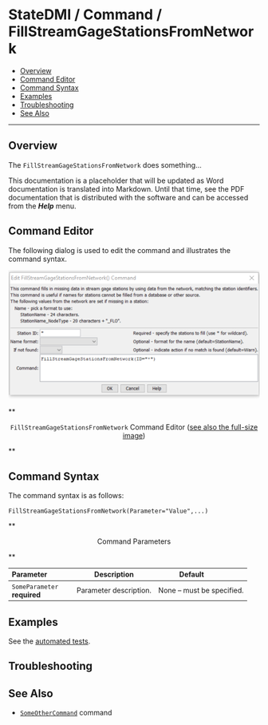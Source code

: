# StateDMI / Command / FillStreamGageStationsFromNetwork #

* [Overview](#overview)
* [Command Editor](#command-editor)
* [Command Syntax](#command-syntax)
* [Examples](#examples)
* [Troubleshooting](#troubleshooting)
* [See Also](#see-also)

-------------------------

## Overview ##

The `FillStreamGageStationsFromNetwork` does something...

This documentation is a placeholder that will be updated as Word documentation is translated into Markdown.
Until that time, see the PDF documentation that is distributed with the software and can be accessed
from the ***Help*** menu.

## Command Editor ##

The following dialog is used to edit the command and illustrates the command syntax.

![FillStreamGageStationsFromNetwork](FillStreamGageStationsFromNetwork.png)

**<p style="text-align: center;">
`FillStreamGageStationsFromNetwork` Command Editor (<a href="../FillStreamGageStationsFromNetwork.png">see also the full-size image</a>)
</p>**

## Command Syntax ##

The command syntax is as follows:

```text
FillStreamGageStationsFromNetwork(Parameter="Value",...)
```
**<p style="text-align: center;">
Command Parameters
</p>**

| **Parameter**&nbsp;&nbsp;&nbsp;&nbsp;&nbsp;&nbsp;&nbsp;&nbsp;&nbsp;&nbsp;&nbsp;&nbsp; | **Description** | **Default**&nbsp;&nbsp;&nbsp;&nbsp;&nbsp;&nbsp;&nbsp;&nbsp;&nbsp;&nbsp; |
| --------------|-----------------|----------------- |
|`SomeParameter`<br>**required**|Parameter description.|None – must be specified.|

## Examples ##

See the [automated tests](https://github.com/OpenWaterFoundation/cdss-app-statedmi-main/tree/master/test/regression/commands/FillStreamGageStationsFromNetwork).

## Troubleshooting ##

## See Also ##

* [`SomeOtherCommand`](../SomeOtherCommand/SomeOtherCommand) command
